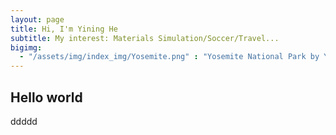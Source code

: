 ```yaml
---
layout: page
title: Hi, I'm Yining He
subtitle: My interest: Materials Simulation/Soccer/Travel...
bigimg:
  - "/assets/img/index_img/Yosemite.png" : "Yosemite National Park by Yining He, June 2016"
---
```



## Hello world
ddddd

